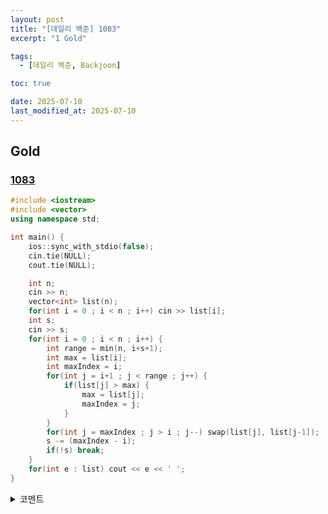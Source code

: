 ```yaml
---
layout: post
title: "[데일리 백준] 1083"
excerpt: "1 Gold"

tags:
  - [데일리 백준, Backjoon]

toc: true

date: 2025-07-10
last_modified_at: 2025-07-10
---
```

## Gold
### [1083][def]

```c++
#include <iostream>
#include <vector>
using namespace std;

int main() {
    ios::sync_with_stdio(false);
    cin.tie(NULL);
    cout.tie(NULL);

    int n;
    cin >> n;
    vector<int> list(n);
    for(int i = 0 ; i < n ; i++) cin >> list[i];
    int s;
    cin >> s;
    for(int i = 0 ; i < n ; i++) {
        int range = min(n, i+s+1);
        int max = list[i];
        int maxIndex = i;
        for(int j = i+1 ; j < range ; j++) {
            if(list[j] > max) {
                max = list[j];
                maxIndex = j;
            }
        }
        for(int j = maxIndex ; j > i ; j--) swap(list[j], list[j-1]);
        s -= (maxIndex - i);
        if(!s) break;
    }
    for(int e : list) cout << e << ' ';
}
```

<details>
<summary>코멘트</summary>
<div markdown="1">

- Greedy + Sorting

</div>
</details>

[def]: https://www.acmicpc.net/problem/1083
